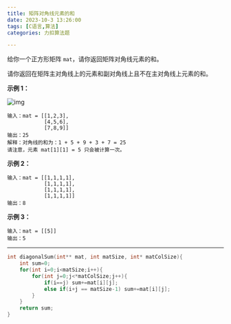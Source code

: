 ```yaml
---
title: 矩阵对角线元素的和
date: 2023-10-3 13:26:00
tags: [C语言,算法]
categories: 力扣算法题

---
```


给你一个正方形矩阵 `mat`，请你返回矩阵对角线元素的和。

请你返回在矩阵主对角线上的元素和副对角线上且不在主对角线上元素的和。

 

**示例 1：**

![img](https://assets.leetcode.com/uploads/2020/08/14/sample_1911.png)

```
输入：mat = [[1,2,3],
            [4,5,6],
            [7,8,9]]
输出：25
解释：对角线的和为：1 + 5 + 9 + 3 + 7 = 25
请注意，元素 mat[1][1] = 5 只会被计算一次。
```

**示例 2：**

```
输入：mat = [[1,1,1,1],
            [1,1,1,1],
            [1,1,1,1],
            [1,1,1,1]]
输出：8
```

**示例 3：**

```
输入：mat = [[5]]
输出：5
```

 



---

~~~c
int diagonalSum(int** mat, int matSize, int* matColSize){
    int sum=0;
    for(int i=0;i<matSize;i++){
        for(int j=0;j<*matColSize;j++){
            if(i==j) sum+=mat[i][j];
            else if(i+j == matSize-1) sum+=mat[i][j];
        }
    }
    return sum;
}
~~~


